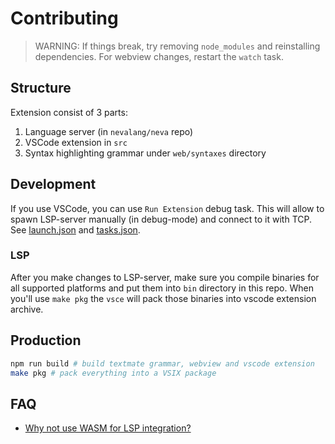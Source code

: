 # Contributing

> WARNING: If things break, try removing `node_modules` and reinstalling dependencies. For webview changes, restart the `watch` task.

## Structure

Extension consist of 3 parts:

1. Language server (in `nevalang/neva` repo)
2. VSCode extension in `src`
3. Syntax highlighting grammar under `web/syntaxes` directory

## Development

If you use VSCode, you can use `Run Extension` debug task. This will allow to spawn LSP-server manually (in debug-mode) and connect to it with TCP. See [launch.json](../.vscode/launch.json) and [tasks.json](../.vscode/tasks.json).

### LSP

After you make changes to LSP-server, make sure you compile binaries for all supported platforms and put them into `bin` directory in this repo. When you'll use `make pkg` the `vsce` will pack those binaries into vscode extension archive.

## Production

```bash
npm run build # build textmate grammar, webview and vscode extension
make pkg # pack everything into a VSIX package
```

## FAQ

- [Why not use WASM for LSP integration?](https://github.com/nevalang/neva/discussions/374#discussioncomment-7345045)
